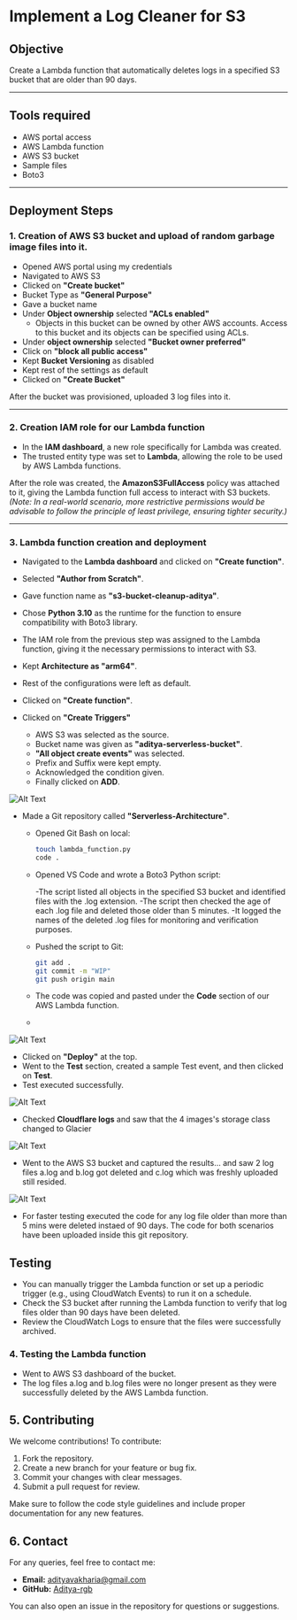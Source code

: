 # Implement a Log Cleaner for S3


## Objective
Create a Lambda function that automatically deletes logs in a specified S3 bucket that are older than 90 days.


---

## Tools required
- AWS portal access
- AWS Lambda function
- AWS S3 bucket
- Sample files
- Boto3

---

## Deployment Steps

### 1. Creation of AWS S3 bucket and upload of random garbage image files into it.
- Opened AWS portal using my credentials
- Navigated to AWS S3
- Clicked on **"Create bucket"**
- Bucket Type as **"General Purpose"**
- Gave a bucket name
- Under **Object ownership** selected **"ACLs enabled"** 
    - Objects in this bucket can be owned by other AWS accounts. Access to this bucket and its objects can be specified using ACLs.
- Under **object ownership** selected **"Bucket owner preferred"**
- Click on **"block all public access"**
- Kept **Bucket Versioning** as disabled
- Kept rest of the settings as default 
- Clicked on **"Create Bucket"**

After the bucket was provisioned, uploaded 3 log files into it.

---

### 2. Creation IAM role for our Lambda function
- In the **IAM dashboard**, a new role specifically for Lambda was created.  
- The trusted entity type was set to **Lambda**, allowing the role to be used by AWS Lambda functions.

After the role was created, the **AmazonS3FullAccess** policy was attached to it, giving the Lambda function full access to interact with S3 buckets.  
*(Note: In a real-world scenario, more restrictive permissions would be advisable to follow the principle of least privilege, ensuring tighter security.)*

---

### 3. Lambda function creation and deployment 

- Navigated to the **Lambda dashboard** and clicked on **"Create function"**.
- Selected **"Author from Scratch"**.
- Gave function name as **"s3-bucket-cleanup-aditya"**.
- Chose **Python 3.10** as the runtime for the function to ensure compatibility with Boto3 library.
- The IAM role from the previous step was assigned to the Lambda function, giving it the necessary permissions to interact with S3.
- Kept **Architecture as "arm64"**.
- Rest of the configurations were left as default.
- Clicked on **"Create function"**.

- Clicked on **"Create Triggers"**
    - AWS S3 was selected as the source.
    - Bucket name was given as **"aditya-serverless-bucket"**.
    - **"All object create events"** was selected.
    - Prefix and Suffix were kept empty.
    - Acknowledged the condition given.
    - Finally clicked on **ADD**.

![Alt Text](/3-Implement-a-Log-Cleaner-for-AWS-S3/images/LOG-FUNCTION-flow.JPG)


- Made a Git repository called **"Serverless-Architecture"**.
    - Opened Git Bash on local:
      ```bash
      touch lambda_function.py
      code .
      ```
    - Opened VS Code and wrote a Boto3 Python script:
    
      -The script listed all objects in the specified S3 bucket and identified files with the .log extension.
      -The script then checked the age of each .log file and deleted those older than 5 minutes.
      -It logged the names of the deleted .log files for monitoring and verification purposes.
    
    - Pushed the script to Git:
      ```bash
      git add .
      git commit -m "WIP"
      git push origin main
      ```

    - The code was copied and pasted under the **Code** section of our AWS Lambda function.
    - 
 ![Alt Text](/3-Implement-a-Log-Cleaner-for-AWS-S3/images/LOG-CODE-COPIED.JPG)



- Clicked on **"Deploy"** at the top.
- Went to the **Test** section, created a sample Test event, and then clicked on **Test**.
- Test executed successfully.

![Alt Text](/3-Implement-a-Log-Cleaner-for-AWS-S3/images/LOG-TEST-PASS.JPG)

- Checked **Cloudflare logs** and saw that the 4 images's storage class changed to Glacier

![Alt Text](/3-Implement-a-Log-Cleaner-for-AWS-S3/images/LOG-CLOUDFARE-LOGS.JPG)

- Went to the AWS S3 bucket and captured the results... and saw 2 log files a.log and b.log got deleted and c.log which was freshly uploaded still resided.


![Alt Text](/3-Implement-a-Log-Cleaner-for-AWS-S3/images/LOG-BUCKET-SS.JPG)


- For faster testing executed the code for any log file older than more than 5 mins were deleted instaed of 90 days. The code for both scenarios have been uploaded inside this git repository.


## Testing

- You can manually trigger the Lambda function or set up a periodic trigger (e.g., using CloudWatch Events) to run it on a schedule.
- Check the S3 bucket after running the Lambda function to verify that log files older than 90 days have been deleted.
- Review the CloudWatch Logs to ensure that the files were successfully archived.


### 4. Testing the Lambda function

- Went to AWS S3 dashboard of the bucket.  
- The log files a.log and b.log files were no longer present as they were successfully deleted by the AWS Lambda function.

## 5. Contributing

We welcome contributions! To contribute:

1. Fork the repository.
2. Create a new branch for your feature or bug fix.
3. Commit your changes with clear messages.
4. Submit a pull request for review.

Make sure to follow the code style guidelines and include proper documentation for any new features.


## 6. Contact

For any queries, feel free to contact me:

- **Email:** adityavakharia@gmail.com
- **GitHub:** [Aditya-rgb](https://github.com/Aditya-rgb/Serverless-Architecture)

You can also open an issue in the repository for questions or suggestions.
